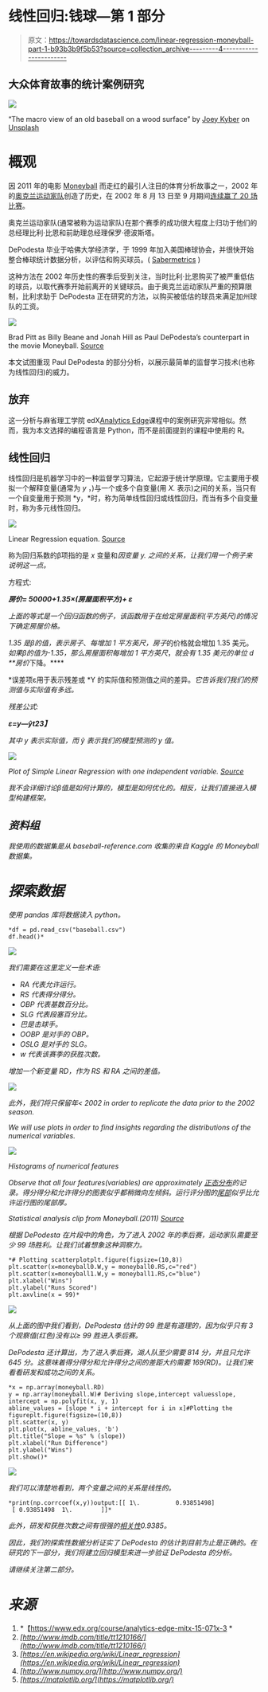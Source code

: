 # 线性回归:钱球—第 1 部分

> 原文：<https://towardsdatascience.com/linear-regression-moneyball-part-1-b93b3b9f5b53?source=collection_archive---------4----------------------->

## 大众体育故事的统计案例研究

![](img/6a1d8bceb4bc315f8374737bb6331c3e.png)

“The macro view of an old baseball on a wood surface” by [Joey Kyber](https://unsplash.com/@jtkyber1?utm_source=medium&utm_medium=referral) on [Unsplash](https://unsplash.com?utm_source=medium&utm_medium=referral)

# 概观

因 2011 年的电影 [Moneyball](http://www.imdb.com/title/tt1210166/) 而走红的最引人注目的体育分析故事之一，2002 年的[奥克兰运动家队](https://en.wikipedia.org/wiki/Oakland_Athletics)创造了历史，在 2002 年 8 月 13 日至 9 月期间[连续赢了 20 场比赛](https://www.si.com/mlb/2017/09/08/longest-winning-streaks-2002-oakland)。

奥克兰运动家队(通常被称为运动家队)在那个赛季的成功很大程度上归功于他们的总经理比利·比恩和前助理总经理保罗·德波斯塔。

DePodesta 毕业于哈佛大学经济学，于 1999 年加入美国棒球协会，并很快开始整合棒球统计数据分析，以评估和购买球员。( [Sabermetrics](https://en.wikipedia.org/wiki/Sabermetrics) )

这种方法在 2002 年历史性的赛季后受到关注，当时比利·比恩购买了被严重低估的球员，以取代赛季开始前离开的关键球员。由于奥克兰运动家队严重的预算限制，比利求助于 DePodesta 正在研究的方法，以购买被低估的球员来满足加州球队的工资。

![](img/41ca44d731a99dcb478d8006f699d3cc.png)

Brad Pitt as Billy Beane and Jonah Hill as Paul DePodesta’s counterpart in the movie Moneyball. [Source](https://info.umkc.edu/unews/moneyball/)

本文试图重现 Paul DePodesta 的部分分析，以展示最简单的监督学习技术(也称为线性回归)的威力。

## 放弃

这一分析与麻省理工学院 edX[Analytics Edge](https://www.edx.org/course/analytics-edge-mitx-15-071x-3)课程中的案例研究非常相似。然而，我为本文选择的编程语言是 Python，而不是前面提到的课程中使用的 R。

## 线性回归

线性回归是机器学习中的一种监督学习算法，它起源于统计学原理。它主要用于模拟一个解释变量(通常为 *y* ，)与一个或多个自变量(用 *X.* 表示)之间的关系，当只有一个自变量用于预测 *y，*时，称为简单线性回归或线性回归，而当有多个自变量时，称为多元线性回归。

![](img/3049cf2c8a27aa9ca9a0ccb01283c75e.png)

Linear Regression equation. [Source](https://stats.stackexchange.com/questions/86830/transformation-to-normality-of-the-dependent-variable-in-multiple-regression)

称为回归系数的β项指的是 *x* 变量和*因变量 *y.* 之间的关系，让我们用一个例子来说明这一点。*

方程式:

***房价= 50000+1.35×(房屋面积平方)+ ε***

*上面的等式是一个回归函数的例子，该函数用于在给定房屋面积(平方英尺)的情况下确定房屋价格。*

*1.35 是β的值，表示房子*、*每增加 1 平方英尺，房子*的价格就会增加 1.35 美元。*如果β的值为-1.35，那么房屋面积每增加 1 平方英尺*，*就会有 1.35 美元的单位 d **房价*下降。****

*误差项ε用于表示残差或 *Y 的实际值和预测值之间的差异。*它告诉我们我们的预测值与实际值有多远。*

*残差公式:*

***ε=*y*—*ŷ*t23】***

*其中 *y* 表示实际值，而 *ŷ* 表示我们的模型预测的 y 值。*

*![](img/7a0f55c79e6ee83a6fefae5cc6057a70.png)*

*Plot of Simple Linear Regression with one independent variable. [Source](https://en.wikipedia.org/wiki/Linear_regression)*

*我不会详细讨论β值是如何计算的，模型是如何优化的。相反，让我们直接进入模型构建框架。*

## *资料组*

*我使用的数据集是从 baseball-reference.com 收集的来自 Kaggle 的 Moneyball 数据集。*

# *探索数据*

*使用 pandas 库将数据读入 python。*

```
*df = pd.read_csv("baseball.csv")
df.head()*
```

*![](img/d0938dac1b80429c1d35361db33febdd.png)*

*我们需要在这里定义一些术语:*

*   *RA 代表允许运行。*
*   *RS 代表得分得分。*
*   *OBP 代表基数百分比。*
*   *SLG 代表段塞百分比。*
*   *巴是击球手。*
*   *OOBP 是对手的 OBP。*
*   *OSLG 是对手的 SLG。*
*   *w 代表该赛季的获胜次数。*

*增加一个新变量 RD，作为 RS 和 RA 之间的差值。*

*![](img/773b4028f653c84ce845c327d77f5c4f.png)*

*此外，我们将只保留年< 2002 in order to replicate the data prior to the 2002 season.*

*We will use plots in order to find insights regarding the distributions of the numerical variables.*

*![](img/047d847e6ab378079c610855e98bf6d2.png)*

*Histograms of numerical features*

*Observe that all four features(variables) are approximately [正态分布](https://en.wikipedia.org/wiki/Normal_distribution)的记录。得分得分和允许得分的图表似乎都稍微向左倾斜。运行评分图的[尾部](https://en.wikipedia.org/wiki/Heavy-tailed_distribution)似乎比允许运行图的尾部厚。*

*Statistical analysis clip from Moneyball.(2011) [Source](https://www.youtube.com/watch?v=KWPhV6PUr9o&t=85s)*

*根据 DePodesta 在片段中的角色，为了进入 2002 年的季后赛，运动家队需要至少 99 场胜利。让我们试着想象这种洞察力。*

```
*# Plotting scatterplotplt.figure(figsize=(10,8))
plt.scatter(x=moneyball0.W,y = moneyball0.RS,c="red")
plt.scatter(x=moneyball1.W,y = moneyball1.RS,c="blue")
plt.xlabel("Wins")
plt.ylabel("Runs Scored")
plt.axvline(x = 99)*
```

*![](img/0b88ac6e98fb1f1dfb473047221053ce.png)*

*从上面的图中我们看到，DePodesta 估计的 99 胜是有道理的，因为似乎只有 3 个观察值(红色)没有以≥ 99 胜进入季后赛。*

*DePodesta 还计算出，为了进入季后赛，湖人队至少需要 814 分，并且只允许 645 分。这意味着得分得分和允许得分之间的差距大约需要 169(RD)。让我们来看看研发和成功之间的关系。*

```
*x = np.array(moneyball.RD)
y = np.array(moneyball.W)# Deriving slope,intercept valuesslope, intercept = np.polyfit(x, y, 1)
abline_values = [slope * i + intercept for i in x]#Plotting the figureplt.figure(figsize=(10,8))
plt.scatter(x, y)
plt.plot(x, abline_values, 'b')
plt.title("Slope = %s" % (slope))
plt.xlabel("Run Difference")
plt.ylabel("Wins")
plt.show()*
```

*![](img/48b8f02bef2a01c0a291bfdb3fda71fd.png)*

*我们可以清楚地看到，两个变量之间的关系是线性的。*

```
*print(np.corrcoef(x,y))output:[[ 1\.          0.93851498]
 [ 0.93851498  1\.        ]]*
```

*此外，研发和获胜次数之间有很强的[相关性](https://en.wikipedia.org/wiki/Correlation_and_dependence)0.9385。*

*因此，我们的探索性数据分析证实了 DePodesta 的估计到目前为止是正确的。在研究的下一部分，我们将建立回归模型来进一步验证 DePodesta 的分析。*

*请继续关注第二部分。*

# *来源*

1.  *【https://www.edx.org/course/analytics-edge-mitx-15-071x-3 *
2.  *[http://www.imdb.com/title/tt1210166/](http://www.imdb.com/title/tt1210166/)*
3.  *[https://en.wikipedia.org/wiki/Linear_regression](https://en.wikipedia.org/wiki/Linear_regression)*
4.  *[http://www.numpy.org/](http://www.numpy.org/)*
5.  *[https://matplotlib.org/](https://matplotlib.org/)*